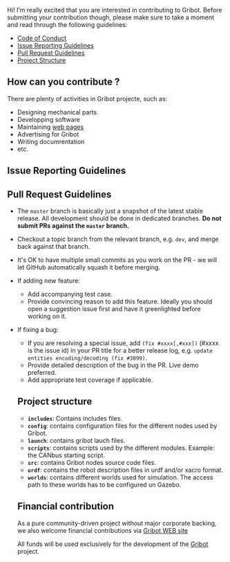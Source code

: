 Hi! I’m really excited that you are interested in contributing to Gribot. Before submitting your contribution though, please make sure to take a moment and read through the following guidelines:
- [Code of Conduct](https://github.com/guycorbaz/gribot/blob/master/CODE_OF_CONDUCT.md)
- [Issue Reporting Guidelines](#issue-reporting-guidelines)
- [Pull Request Guidelines](#pull-request-guidelines)
- [Project Structure](https://github.com/guycorbaz/gribot/blob/master/CONTRIBUTING.md#project-structure)

## How can you contribute ?

There are plenty of activities in Gribot projecte, such as:

- Designing mechanical parts
- Developping software
- Maintaining [web pages](htts://gribot.org)
- Advertising for Gribot
- Writing documrentation
- etc.

## Issue Reporting Guidelines


## Pull Request Guidelines
- The `master` branch is basically just a snapshot of the latest stable release. All development should be done in dedicated branches. **Do not submit PRs against the `master` branch.**
- Checkout a topic branch from the relevant branch, e.g. `dev`, and merge back against that branch.
- It's OK to have multiple small commits as you work on the PR - we will let GitHub automatically squash it before merging.
- If adding new feature:
  - Add accompanying test case.
  - Provide convincing reason to add this feature. Ideally you should open a suggestion issue first and have it greenlighted before working on it.
- If fixing a bug:
  - If you are resolving a special issue, add `(fix #xxxx[,#xxx])` (#xxxx is the issue id) in your PR title for a better release log, e.g. `update entities encoding/decoding (fix #3899)`.
  - Provide detailed description of the bug in the PR. Live demo preferred.
  - Add appropriate test coverage if applicable.
  
  ## Project structure
  
    - **`includes`**: Contains includes files.
    - **`config`**: contains configuration files for the different nodes used by Gribot.
    - **`launch`**: contains gribot lauch files.
    - **`scripts`**: contains scripts used by the different modules. Example: the CANbus starting script.
    - **`src`**: contains Gribot nodes source code files.
    - **`urdf`**: contains the robot description files in urdf and/or xacro format.
    - **`worlds`**: contains different worlds used for simulation. The access path to these worlds has to be configured un Gazebo.
    
    
  ## Financial contribution
  

  As a pure community-driven project without major corporate backing, we also welcome financial contributions via <a href="https://gribot.org/support-us/">Gribot WEB site</a>

   
   All funds will be used exclusively for the development of the [Gribot](https://www.gribot.org) project.
